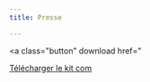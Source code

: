 ```yaml
---
title: Presse

---
```

<a class="button" download href="

<a class="button" download href="/files/kit-com_zigzag-2020.zip">Télécharger le kit com</a>